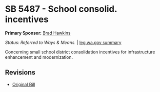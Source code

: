 # SB 5487 - School consolid. incentives
**Primary Sponsor:** [Brad Hawkins](/person/leg/brad.hawkins.md)

*Status: Referred to Ways & Means.* | [leg.wa.gov summary](https://app.leg.wa.gov/billsummary?BillNumber=5487&Year=2021)

Concerning small school district consolidation incentives for infrastructure enhancement and modernization.

## Revisions
* [Original Bill](1/)